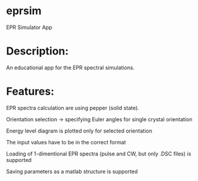# eprsim
EPR Simulator App

# Description:

An educational app for the EPR spectral simulations.

# Features:

EPR spectra calculation are using pepper (solid state).

Orientation selection -> specifying Euler angles for single crystal orientation

Energy level diagram is plotted only for selected orientation

The input values have to be in the correct format

Loading of 1-dimentional EPR spectra (pulse and CW, but only .DSC files) is supported

Saving parameters as a matlab structure is supported
